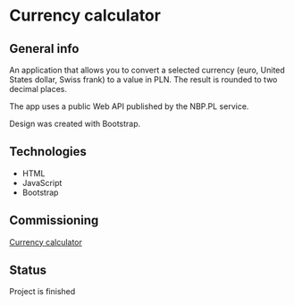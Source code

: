 # Currency calculator

## General info

An application that allows you to convert a selected currency (euro, United States dollar, Swiss frank) to a value in PLN. The result is rounded to two decimal places.

The app uses a public Web API published by the NBP.PL service.

Design was created with Bootstrap.

## Technologies

- HTML
- JavaScript
- Bootstrap

## Commissioning

[Currency calculator](//ewaklosinska.github.io/currency-calculator/ "currency-calculator")

## Status

Project is finished
